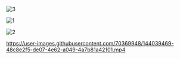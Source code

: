 
![3](https://user-images.githubusercontent.com/70369948/144030655-9c82da50-048a-4487-82cf-3a47536fbdaa.JPG)

![1](https://user-images.githubusercontent.com/70369948/144030549-f096b056-2a2f-476e-a480-f785cdb2ccfe.JPG)

![2](https://user-images.githubusercontent.com/70369948/144030598-11e23e74-3364-456d-beeb-e595f35d507b.JPG)



https://user-images.githubusercontent.com/70369948/144039469-48c8e2f5-de07-4e62-a049-4a7b81a42101.mp4




